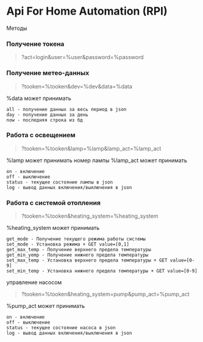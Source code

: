# Api For Home Automation (RPI)

Методы

### Получение токена
> ?act=login&user=%user&password=%password

### Получение метео-данных
> ?tooken=%tooken&dev=%dev&data=%data

%data может принимать

```
all - получение данных за весь период в json
day - получение данных за день
now - последняя строка из бд
 ```
### Работа с освещением 
> ?tooken=%tooken&lamp=%lamp&lamp_act=%lamp_act

%lamp может принимать номер лампы
%lamp_act может принимать 
```
on - включение
off - выключение
status - текущее состояние лампы в json
log - вывод данных включения/выключения в json
```

### Работа с системой отопления
> ?tooken=%tooken&heating_system=%heating_system

%heating_system может принимать
```
get_mode - Получение текущего режима работы системы
set_mode - Установка режима + GET value=[0,1]
get_max_temp - Получение верхнего предела температуры
get_min_yemp - Получение нижнего предела температуры
set_max_temp - Установка верхнего предела температуры + GET value=[0-9]
set_min_temp - Установка нижнего предела температуры + GET value=[0-9]
```

управление насосом
> ?tooken=%tooken&heating_system=pump&pump_act=%pump_act

%pump_act может принимать 
```
on - включение
off - выключение
status - текущее состояние насоса в json
log - вывод данных включения/выключения в json
```
